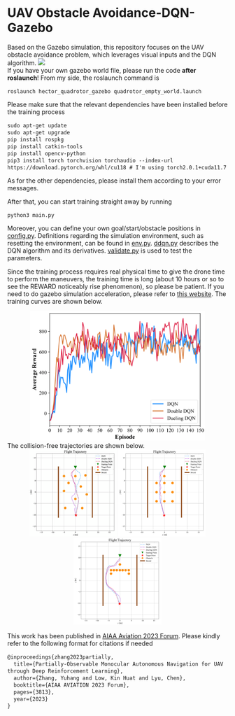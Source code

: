 # UAV Obstacle Avoidance-DQN-Gazebo
Based on the Gazebo simulation, this repository focuses on the UAV obstacle avoidance problem, which leverages visual inputs and the DQN algorithm.
![](Record/Image/Trajectory.gif)  
If you have your own gazebo world file, please run the code **after roslaunch**! From my side, the roslaunch command is
```
roslaunch hector_quadrotor_gazebo quadrotor_empty_world.launch
```
Please make sure that the relevant dependencies have been installed before the training process
```
sudo apt-get update
sudo apt-get upgrade
pip install rospkg
pip install catkin-tools
pip install opencv-python
pip3 install torch torchvision torchaudio --index-url https://download.pytorch.org/whl/cu118 # I'm using torch2.0.1+cuda11.7
```
As for the other dependencies, please install them according to your error messages.  

After that, you can start training straight away by running
```
python3 main.py
```
Moreover, you can define your own goal/start/obstacle positions in [config.py](./config.py). Definitions regarding the simulation environment, such as resetting the environment, can be found in [env.py](./env,py). [ddqn.py](./ddqn.py) describes the DQN algorithm and its derivatives. [validate.py](./validate.py) is used to test the parameters.

Since the training process requires real physical time to give the drone time to perform the maneuvers, the training time is long (about 10 hours or so to see the REWARD noticeably rise phenomenon), so please be patient. If you need to do gazebo simulation acceleration, please refer to [this website](https://answers.gazebosim.org//question/12477/speeding-up-gazebo-physics-simulation-considering-ros-plugin-usage/). The training curves are shown below.
<div align="center">
  <img src="Record/Image/Reward_Comparison-1.png" alt="Reward Comparison" width="400">
</div>
The collision-free trajectories are shown below.
<div align="center">
    <img src="Record/Image/Tra_Env1-1.png" alt="Tra1" width="200">
    <img src="Record/Image/Tra_Env2-1.png" alt="Tra2" width="200">
    <img src="Record/Image/Tra_Env3-1.png" alt="Tra3" width="200">
</div>


This work has been published in [AIAA Aviation 2023 Forum](https://arc.aiaa.org/doi/abs/10.2514/6.2023-3813). Please kindly refer to the following format for citations if needed
```
@inproceedings{zhang2023partially,
  title={Partially-Observable Monocular Autonomous Navigation for UAV through Deep Reinforcement Learning},
  author={Zhang, Yuhang and Low, Kin Huat and Lyu, Chen},
  booktitle={AIAA AVIATION 2023 Forum},
  pages={3813},
  year={2023}
}
```
